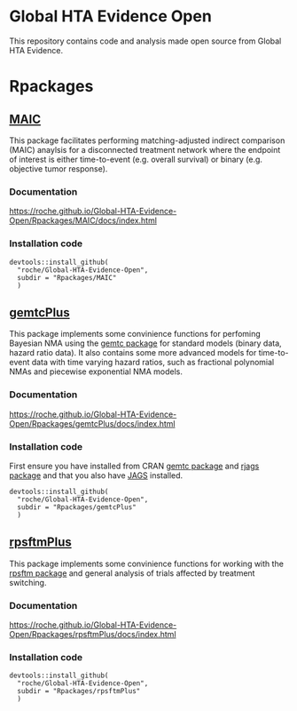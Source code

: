 
# Global HTA Evidence Open

This repository contains code and analysis made open source from Global HTA Evidence.

# Rpackages

## [MAIC](Rpackages/MAIC)

This package facilitates performing matching-adjusted indirect comparison (MAIC) anaylsis for a disconnected treatment network where the endpoint of interest is either time-to-event (e.g. overall survival) or binary (e.g. objective tumor response).

### Documentation

https://roche.github.io/Global-HTA-Evidence-Open/Rpackages/MAIC/docs/index.html

### Installation code
```
devtools::install_github(
  "roche/Global-HTA-Evidence-Open", 
  subdir = "Rpackages/MAIC"
  )
```

## [gemtcPlus](Rpackages/gemtcPlus)

This package implements some convinience functions for perfoming Bayesian NMA using the [gemtc package](https://github.com/gertvv/gemtc/) for standard models (binary data, hazard ratio data). It also contains some more advanced models for time-to-event data with time varying hazard ratios, such as fractional polynomial NMAs and piecewise exponential NMA models.

### Documentation
https://roche.github.io/Global-HTA-Evidence-Open/Rpackages/gemtcPlus/docs/index.html

### Installation code
First ensure you have installed from CRAN [gemtc package](https://cran.r-project.org/web/packages/gemtc/) and [rjags package](https://cran.r-project.org/web/packages/rjags/) and that you also have [JAGS](http://mcmc-jags.sourceforge.net/) installed.

```
devtools::install_github(
  "roche/Global-HTA-Evidence-Open", 
  subdir = "Rpackages/gemtcPlus"
  )
```

## [rpsftmPlus](Rpackages/rpsftmPlus)

This package implements some convinience functions for working with the [rpsftm package](https://cran.r-project.org/web/packages/rpsftm/) and general analysis of trials affected by treatment switching.

### Documentation
https://roche.github.io/Global-HTA-Evidence-Open/Rpackages/rpsftmPlus/docs/index.html

### Installation code
```
devtools::install_github(
  "roche/Global-HTA-Evidence-Open", 
  subdir = "Rpackages/rpsftmPlus"
  )
```

